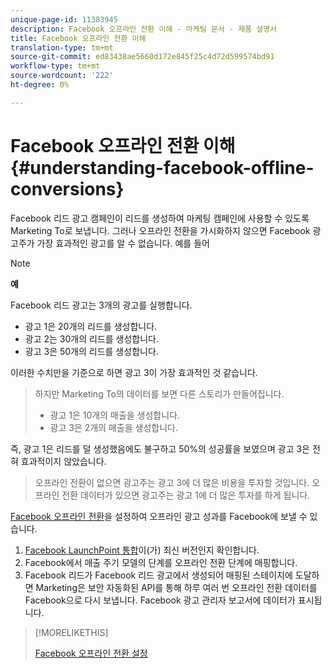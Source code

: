```yaml
---
unique-page-id: 11383945
description: Facebook 오프라인 전환 이해 - 마케팅 문서 - 제품 설명서
title: Facebook 오프라인 전환 이해
translation-type: tm+mt
source-git-commit: ed83438ae5660d172e845f25c4d72d599574bd91
workflow-type: tm+mt
source-wordcount: '222'
ht-degree: 0%

---
```



# Facebook 오프라인 전환 이해 {#understanding-facebook-offline-conversions}

Facebook 리드 광고 캠페인이 리드를 생성하여 마케팅 캠페인에 사용할 수 있도록 Marketing To로 보냅니다. 그러나 오프라인 전환을 가시화하지 않으면 Facebook 광고주가 가장 효과적인 광고를 알 수 없습니다. 예를 들어

>[!NOTE]
>
>**예**
>
>Facebook 리드 광고는 3개의 광고를 실행합니다.
>
>* 광고 1은 20개의 리드를 생성합니다.
>* 광고 2는 30개의 리드를 생성합니다.
>* 광고 3은 50개의 리드를 생성합니다.

>
>
이러한 수치만을 기준으로 하면 광고 3이 가장 효과적인 것 같습니다.
>
>하지만 Marketing To의 데이터를 보면 다른 스토리가 만들어집니다.
>
>* 광고 1은 10개의 매출을 생성합니다.
>* 광고 3은 2개의 매출을 생성합니다.

>
>
즉, 광고 1은 리드를 덜 생성했음에도 불구하고 50%의 성공률을 보였으며 광고 3은 전혀 효과적이지 않았습니다.
>
>오프라인 전환이 없으면 광고주는 광고 3에 더 많은 비용을 투자할 것입니다. 오프라인 전환 데이터가 있으면 광고주는 광고 1에 더 많은 투자를 하게 됩니다.

[Facebook 오프라인 전환](/help/marketo/product-docs/demand-generation/facebook/set-up-facebook-offline-conversions.md)을 설정하여 오프라인 광고 성과를 Facebook에 보낼 수 있습니다.

1. [Facebook LaunchPoint 통합](/help/marketo/product-docs/demand-generation/ad-network-integrations/add-facebook-custom-audiences-as-a-launchpoint-service.md)이(가) 최신 버전인지 확인합니다.
1. Facebook에서 매출 주기 모델의 단계를 오프라인 전환 단계에 매핑합니다.
1. Facebook 리드가 Facebook 리드 광고에서 생성되어 매핑된 스테이지에 도달하면 Marketing은 보안 자동화된 API를 통해 하루 여러 번 오프라인 전환 데이터를 Facebook으로 다시 보냅니다. Facebook 광고 관리자 보고서에 데이터가 표시됩니다.

>[!MORELIKETHIS]
>
>[Facebook 오프라인 전환 설정](/help/marketo/product-docs/demand-generation/facebook/set-up-facebook-offline-conversions.md)
